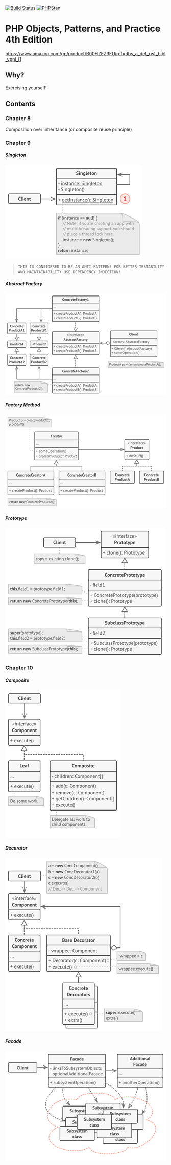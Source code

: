 [![Build Status](https://travis-ci.com/dimabory/php-objects-patterns-and-practice.svg?branch=master)](https://travis-ci.com/dimabory/php-objects-patterns-and-practice)
[![PHPStan](https://img.shields.io/badge/PHPStan-enabled-brightgreen.svg?style=flat)](https://github.com/phpstan/phpstan)

# PHP Objects, Patterns, and Practice 4th Edition
https://www.amazon.com/gp/product/B00HZEZ9FU/ref=dbs_a_def_rwt_bibl_vppi_i1

## Why?
Exercising yourself!

## Contents

### Chapter 8
Composition over inheritance (or composite reuse principle)

### Chapter 9
##### Singleton
![singleton](resources/singleton.png?raw=true)
>`THIS IS CONSIDERED TO BE AN ANTI-PATTERN! FOR BETTER TESTABILITY AND MAINTAINABILITY USE DEPENDENCY INJECTION!`
##### Abstract Factory
![abstract_factory](resources/abstract_factory.png?raw=true)
##### Factory Method
![factory_method](resources/factory_method.png?raw=true)
##### Prototype
![prototype](resources/prototype.png?raw=true)

### Chapter 10
##### Composite
![composite](resources/composite.png?raw=true)

##### Decorator
![decorator](resources/decorator.png?raw=true)

##### Facade
![facade](resources/facade.png?raw=true)
